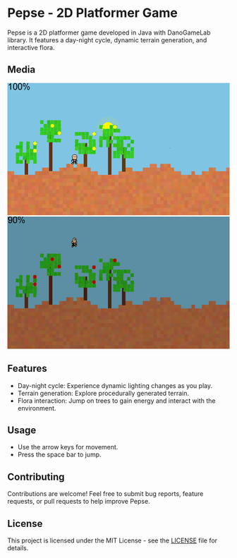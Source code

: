 # Pepse - 2D Platformer Game

Pepse is a 2D platformer game developed in Java with DanoGameLab library. It features a day-night cycle, dynamic terrain generation, and interactive flora.

## Media

<img src="Readmepics/readmeImg1.png" alt="Description of Image" width="600" height="300">
<img src="Readmepics/readmeImg2.png" alt="Description of Image" width="600" height="300">


## Features

- Day-night cycle: Experience dynamic lighting changes as you play.
- Terrain generation: Explore procedurally generated terrain.
- Flora interaction: Jump on trees to gain energy and interact with the environment.

## Usage

- Use the arrow keys for movement.
- Press the space bar to jump.

## Contributing

Contributions are welcome! Feel free to submit bug reports, feature requests, or pull requests to help improve Pepse.

## License

This project is licensed under the MIT License - see the [LICENSE](https://choosealicense.com/licenses/mit/) file for details.
